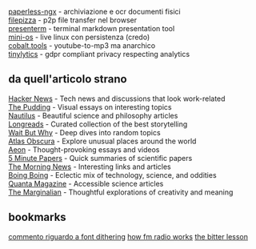 [paperless-ngx](https://docs.paperless-ngx.com/) - archiviazione e ocr documenti fisici  
[filepizza](https://github.com/kern/filepizza) - p2p file transfer nel browser  
[presenterm](https://github.com/mfontanini/presenterm/tree/master) - terminal markdown presentation tool  
[mini-os](https://minios.dev/) - live linux con persistenza (credo)  
[cobalt.tools](https://cobalt.tools/) - youtube-to-mp3 ma anarchico  
[tinylytics](https://tinylytics.app/) - gdpr compliant privacy respecting analytics  





## da quell'articolo strano
[Hacker News](https://news.ycombinator.com) - Tech news and discussions that look work-related  
[The Pudding](https://pudding.cool) - Visual essays on interesting topics  
[Nautilus](https://nautil.us) - Beautiful science and philosophy articles  
[Longreads](https://longreads.com) - Curated collection of the best storytelling  
[Wait But Why](https://waitbutwhy.com) - Deep dives into random topics  
[Atlas Obscura](https://atlasobscura.com) - Explore unusual places around the world  
[Aeon](https://aeon.co) - Thought-provoking essays and videos  
[5 Minute Papers](https://fiveminutepapers.com) - Quick summaries of scientific papers  
[The Morning News](https://themorningnews.org) - Interesting links and articles  
[Boing Boing](https://boingboing.net) - Eclectic mix of technology, science, and oddities  
[Quanta Magazine](https://quantamagazine.org) - Accessible science articles  
[The Marginalian](https://themarginalian.org) - Thoughtful explorations of creativity and meaning  



## bookmarks
[commento riguardo a font dithering](https://news.ycombinator.com/item?id=4957185)
[how fm radio works](https://obrhubr.org/fm-radio)
[the bitter lesson](http://www.incompleteideas.net/IncIdeas/BitterLesson.html)